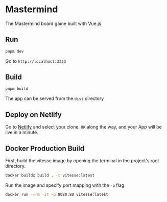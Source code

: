 # Mastermind

The Mastermind board game built with Vue.js

## Run

```bash
pnpm dev
```

Go to `http://localhost:3333`

## Build

```bash
pnpm build
```

The app can be served from the `dist` directory

## Deploy on Netlify

Go to [Netlify](https://app.netlify.com/start) and select your clone, `OK` along the way, and your App will be live in a minute.

## Docker Production Build

First, build the vitesse image by opening the terminal in the project's root directory.

```bash
docker buildx build . -t vitesse:latest
```

Run the image and specify port mapping with the `-p` flag.

```bash
docker run --rm -it -p 8080:80 vitesse:latest
```
